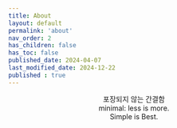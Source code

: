 ```yaml
---
title: About
layout: default
permalink: 'about'
nav_order: 2
has_children: false
has_toc: false
published_date: 2024-04-07
last_modified_date: 2024-12-22
published : true
---
```

<!-- 글의 제목은 ##
    나머지 큰 제목은 ###
    이후 나머지는 4개이상 -->

<div align="center">
포장되지 않는 간결함<br>
minimal: less is more.<br>
Simple is Best.<br>
<div>

<!-- # Hyeonseok Cho
\- 안녕하세요! 데이터 개발자 <span style="text-shadow:0 0 10px #1d9bf0;color:#1d9bf0">조현석</span>입니다.<br>
\- 개발을 <span style="font-weight:600;background:rgba(36, 61, 48, 1)">데이터 분석</span>에 응용하며, 더욱 더 의미있는, 가치있는 데이터 찾기에 푹 빠져 있습니다.<br>
\- 문제를 인식하고 <span style="font-weight:600;background:rgba(36, 61, 48, 1)">스스로 해결해나가는 방식</span>을 좋아하여 필요하다면 <span style="font-weight:600;background:rgba(36, 61, 48, 1)">직접 적용 및 개발</span>을 진행합니다.<br>
\- <span style="font-weight:600;background:rgba(36, 61, 48, 1)">주어진 리소스 내에서 최선의 해결책을 찾고 적용하는 것을 목표로 합니다.</span><br>
\- 분석을 통해 사용자들에게 더 나은 경험을 위해 고민합니다.<br>
{: .fs-5 }
- - -

<div style="display: flex; justify-content: space-between;">
<div style="flex: 1; padding-right: 10px;">
<b>Contact</b><br>
- Email : <a href = "mailto:pozuhtuhv@gmail.com">pozuhtuhv@gmail.com</a><br>
- Instagram : <a href = "https://instagram.com/pozuhtuhv">https://instagram.com/pozuhtuhv</a>
</div>
<div style="flex: 1; padding-left: 10px;">
<b>Links</b><br>
- GitHub : <a href = "https://github.com/pozuhtuhv">https://github.com/pozuhtuhv</a><br>
- Blog : <a href = "https://pozutuhv.github.io">https://pozutuhv.github.io</a>
</div>
</div>

- - -

<div align="left">
<h3>Tech Stack</h3>
<h4>Main</h4>
<img src="https://img.shields.io/badge/Python-3776AB?style=flat-square&logo=Python&logoColor=white">
<h4>DB</h4>
<img src="https://img.shields.io/badge/MySQL-4479A1?style=flat-square&logo=MySQL&logoColor=white">
<img src="https://img.shields.io/badge/Postgresql-4169E1?style=flat-square&logo=postgresql&logoColor=white">
<h4>Visualization</h4>
<img src="https://img.shields.io/badge/Looker-4285F4?style=flat-square&logo=Looker&logoColor=white">
<img src="https://img.shields.io/badge/Streamlit-FF4B4B?style=flat-square&logo=Streamlit&logoColor=white">
<img src="https://img.shields.io/badge/Tableau-E97627?style=flat-square&logo=Tableau&logoColor=white"><br>
<h4>Application</h4>
<img src="https://img.shields.io/badge/Git-F05032?style=flat-square&logo=Git&logoColor=white">
<img src="https://img.shields.io/badge/Github-181717?style=flat-square&logo=Github&logoColor=white">
<img src="https://img.shields.io/badge/Actions-181717?style=flat-square&logo=GithubActions&logoColor=white">
<img src="https://img.shields.io/badge/Slack-4A154B?style=flat-square&logo=Slack&logoColor=white">
<img src="https://img.shields.io/badge/Selenium-43B02A?style=flat-square&logo=Selenium&logoColor=white"><br>
<h4>Data & Framework (Edu ~ing)</h4>
<img src="https://img.shields.io/badge/Pandas-43B02A?style=flat-square&logo=Pandas&logoColor=white">
<img src="https://img.shields.io/badge/DuckDB-181717?style=flat-square&logo=DuckDB&logoColor=white">
<img src="https://img.shields.io/badge/FastAPI-009688?style=flat-square&logo=FastAPI&logoColor=white">
<img src="https://img.shields.io/badge/Django-092E20?style=flat-square&logo=django&logoColor=white"><br>
<br>
</div>

- - -
### Work Experience
#### (주) 킥더허들 / 피토틱스
###### 2021.02 - 2023.12 / 이커머스 건강기능식품 사업부 / Growth Team (Data Engineer)
```python
1. 데이터 분석 및 시각화
- BI 대시보드 자동화 설계, 구축 및 운영
- 고객 행동 및 세그먼트별 데이터 로그 처리, 분석 및 인사이트 도출
- Analytics / Tagmanager를 활용한 유저 행동 분석 태그 설계 및 분석
- A/B 테스트 설계 및 운영
- 데이터 기반 의사결정을 위한 지표 수집 및 분석 리포트 보고
- 루틴 업무 자동화 및 효율화로 마케팅 직원 업무시간 주당 30시간 개선
- Slack bot을 활용한 일간 데이터 자동화 알림 제공 (DAU, Turnover, MAU 등)
- GUI 프로그램 제작 및 유지보수 (Analytics 데이터 뷰어, 검색어 상위노출 데이터, API 통신 데이터, 데이터베이스 관리 등)
- DB import/export 기능 기획, 개발 및 배포
```
#### (주) 테라프릭스 / 메디톨드
###### 2023.12 - 2024.03 / 화장품 제조업 / Logistics Team (Data)
```python
1. 재고관리, 생산출고, 입출고 데이터 입력 자동화
2. 창고 이동 최적화 제품별 로케이션 지정
```
- - -
#### ETC
\- 컴퓨터 활용능력 2급<br>
\- 2종 보통운전면허<br>
\- 사회복지사 2급<br>
\- 유소년 스포츠지도사<br>
\- 생활스포츠지도사 2급<br>
\- 3톤미만 지게차 운용<br>
- - -
#### Interest
\- 자동화<br>
\- 생상선과 효율성<br>
\- Clean Code 
\- Make Manual-->
